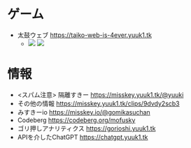 # ゲーム
- 太鼓ウェブ https://taiko-web-is-4ever.yuuk1.tk
    - ![](https://badgen.net/uptime-robot/status/m794076910-3b2cafc4b1e16f56a6094840?label=%E5%A4%AA%E9%BC%93%E3%82%A6%E3%82%A7%E3%83%96&cache=300) ![](https://badgen.net/uptime-robot/month/m794076910-3b2cafc4b1e16f56a6094840?label=%E5%A4%AA%E9%BC%93%E3%82%A6%E3%82%A7%E3%83%96&cache=3600)

# 情報
- <スパム注意> 隔離すきー https://misskey.yuuk1.tk/@yuuki
- その他の情報 https://misskey.yuuk1.tk/clips/9dvdy2scb3
- みすきーio https://misskey.io/@gomikasuchan
- Codeberg https://codeberg.org/mofusky
- ゴリ押しアナリティクス https://gorioshi.yuuk1.tk
- APIを介したChatGPT https://chatgpt.yuuk1.tk
